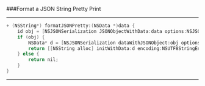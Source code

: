 ###Format a JSON String Pretty Print

---

```Objective-c
+ (NSString*) formatJSONPretty:(NSData *)data {
	id obj = [NSJSONSerialization JSONObjectWithData:data options:NSJSONReadingAllowFragments error:nil];
	if (obj) {
		NSData* d = [NSJSONSerialization dataWithJSONObject:obj options:NSJSONWritingPrettyPrinted error:nil];
		return [[NSString alloc] initWithData:d encoding:NSUTF8StringEncoding];
	} else {
		return nil;
	}
}
```

---